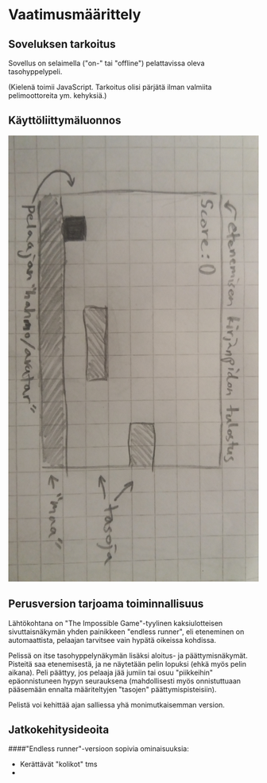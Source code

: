 # Vaatimusmäärittely


## Soveluksen tarkoitus
Sovellus on selaimella ("on-" tai "offline") pelattavissa oleva tasohyppelypeli.

(Kielenä toimii JavaScript. Tarkoitus olisi pärjätä ilman valmiita pelimoottoreita ym. kehyksiä.)

## Käyttöliittymäluonnos
![kayttoliittymaluonnos](https://github.com/magael/otm-harjoitustyo/blob/master/dokumentaatio/otm_kayttoliittymaluonnos.jpg)

## Perusversion tarjoama toiminnallisuus
Lähtökohtana on "The Impossible Game"-tyylinen kaksiulotteisen sivuttaisnäkymän yhden painikkeen "endless runner", eli eteneminen on automaattista, pelaajan tarvitsee vain hypätä oikeissa kohdissa.

Pelissä on itse tasohyppelynäkymän lisäksi aloitus- ja päättymisnäkymät. Pisteitä saa etenemisestä, ja ne näytetään pelin lopuksi (ehkä myös pelin aikana). Peli päättyy, jos pelaaja jää jumiin tai osuu "piikkeihin" epäonnistuneen hypyn seurauksena (mahdollisesti myös onnistuttuaan pääsemään ennalta määriteltyjen "tasojen" päättymispisteisiin).


Pelistä voi kehittää ajan salliessa yhä monimutkaisemman version.



## Jatkokehitysideoita

####"Endless runner"-versioon sopivia ominaisuuksia:
* Kerättävät "kolikot" tms
* 

